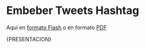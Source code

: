 
# Embeber Tweets Hashtag

Aquí en [formato Flash](http://aularagon.catedu.es/materialesaularagon2013/HerramientasFormacionProfesorado/Videos/EmbeberTweets.htm) o en formato [PDF](http://aularagon.catedu.es/materialesaularagon2013/HerramientasFormacionProfesorado/Videos/EmbeberTweets.pdf)

{PRESENTACION}
